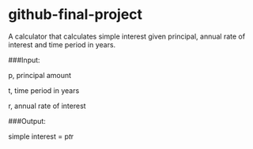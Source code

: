 # github-final-project

A calculator that calculates simple interest given principal, annual rate of interest and time period in years.

###Input:

   p, principal amount 
   
   t, time period in years 
   
   r, annual rate of interest 
   
###Output:

   simple interest = p*t*r
